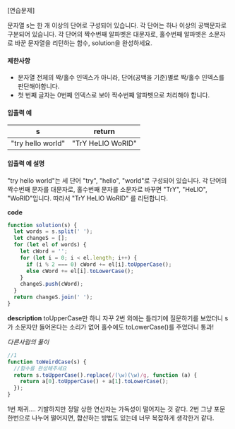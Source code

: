 [연습문제]

문자열 s는 한 개 이상의 단어로 구성되어 있습니다. 각 단어는 하나 이상의 공백문자로 구분되어 있습니다. 각 단어의 짝수번째 알파벳은 대문자로, 홀수번째 알파벳은 소문자로 바꾼 문자열을 리턴하는 함수, solution을 완성하세요.

#### 제한사항

- 문자열 전체의 짝/홀수 인덱스가 아니라, 단어(공백을 기준)별로 짝/홀수 인덱스를 판단해야합니다.
- 첫 번째 글자는 0번째 인덱스로 보아 짝수번째 알파벳으로 처리해야 합니다.

#### 입출력 예

| s                 | return            |
| ----------------- | ----------------- |
| "try hello world" | "TrY HeLlO WoRlD" |

#### 입출력 예 설명

"try hello world"는 세 단어 "try", "hello", "world"로 구성되어 있습니다. 각 단어의 짝수번째 문자를 대문자로, 홀수번째 문자를 소문자로 바꾸면 "TrY", "HeLlO", "WoRlD"입니다. 따라서 "TrY HeLlO WoRlD" 를 리턴합니다.

**code**

```js
function solution(s) {
  let words = s.split(' ');
  let changeS = [];
  for (let el of words) {
    let cWord = '';
    for (let i = 0; i < el.length; i++) {
      if (i % 2 === 0) cWord += el[i].toUpperCase();
      else cWord += el[i].toLowerCase();
    }
    changeS.push(cWord);
  }
  return changeS.join(' ');
}
```

**description**
toUpperCase만 하니 자꾸 2번 외에는 틀리기에 질문하기를 보았더니 s가 소문자만 들어온다는 소리가 없어 홀수에도 toLowerCase()를 주었더니 통과!

_다른사람의 풀이_

```js
//1
function toWeirdCase(s) {
  //함수를 완성해주세요
  return s.toUpperCase().replace(/(\w)(\w)/g, function (a) {
    return a[0].toUpperCase() + a[1].toLowerCase();
  });
}
```

1번 재귀.... 기발하지만 정말 상한 연산자는 가독성이 떨어지는 것 같다.
2번 그냥 포문 한번으로 나누어 떨어지면, 합산하는 방법도 있는데 너무 복잡하게 생각한거 같다.
